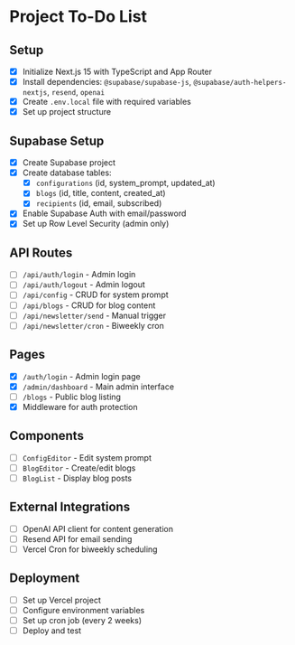 # Project To-Do List

## Setup
- [x] Initialize Next.js 15 with TypeScript and App Router
- [x] Install dependencies: `@supabase/supabase-js`, `@supabase/auth-helpers-nextjs`, `resend`, `openai`
- [x] Create `.env.local` file with required variables
- [x] Set up project structure

## Supabase Setup
- [x] Create Supabase project
- [x] Create database tables:
  - [x] `configurations` (id, system_prompt, updated_at)
  - [x] `blogs` (id, title, content, created_at)
  - [x] `recipients` (id, email, subscribed)
- [x] Enable Supabase Auth with email/password
- [x] Set up Row Level Security (admin only)

## API Routes
- [ ] `/api/auth/login` - Admin login
- [ ] `/api/auth/logout` - Admin logout
- [ ] `/api/config` - CRUD for system prompt
- [ ] `/api/blogs` - CRUD for blog content
- [ ] `/api/newsletter/send` - Manual trigger
- [ ] `/api/newsletter/cron` - Biweekly cron

## Pages
- [x] `/auth/login` - Admin login page
- [x] `/admin/dashboard` - Main admin interface
- [ ] `/blogs` - Public blog listing
- [x] Middleware for auth protection

## Components
- [ ] `ConfigEditor` - Edit system prompt
- [ ] `BlogEditor` - Create/edit blogs  
- [ ] `BlogList` - Display blog posts

## External Integrations
- [ ] OpenAI API client for content generation
- [ ] Resend API for email sending
- [ ] Vercel Cron for biweekly scheduling

## Deployment
- [ ] Set up Vercel project
- [ ] Configure environment variables
- [ ] Set up cron job (every 2 weeks)
- [ ] Deploy and test